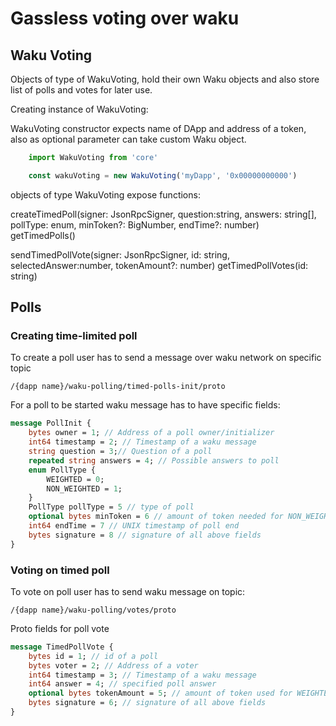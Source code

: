 # Gassless voting over waku

## Waku Voting

Objects of type of WakuVoting, hold their own Waku objects and also store list of polls and votes for later use.

Creating instance of WakuVoting: 

WakuVoting constructor expects name of DApp and address of a token, also as optional parameter can take custom Waku object.

```ts
    import WakuVoting from 'core'

    const wakuVoting = new WakuVoting('myDapp', '0x00000000000')
```

objects of type WakuVoting expose functions:

createTimedPoll(signer: JsonRpcSigner, question:string, answers: string[], pollType: enum, minToken?: BigNumber, endTime?: number)
getTimedPolls()

sendTimedPollVote(signer: JsonRpcSigner, id: string, selectedAnswer:number, tokenAmount?: number)
getTimedPollVotes(id: string)

## Polls

### Creating time-limited poll

To create a poll user has to send a message over waku network on specific topic 

`/{dapp name}/waku-polling/timed-polls-init/proto`

For a poll to be started waku message has to have specific fields:

```proto
message PollInit {
    bytes owner = 1; // Address of a poll owner/initializer
    int64 timestamp = 2; // Timestamp of a waku message
    string question = 3;// Question of a poll
    repeated string answers = 4; // Possible answers to poll
    enum PollType {
        WEIGHTED = 0;
        NON_WEIGHTED = 1;
    }
    PollType pollType = 5 // type of poll
    optional bytes minToken = 6 // amount of token needed for NON_WEIGHTED poll to be able to vote
    int64 endTime = 7 // UNIX timestamp of poll end
    bytes signature = 8 // signature of all above fields
}
```

### Voting on timed poll

To vote on poll user has to send waku message on topic:

`/{dapp name}/waku-polling/votes/proto`

Proto fields for poll vote

```proto
message TimedPollVote {
    bytes id = 1; // id of a poll
    bytes voter = 2; // Address of a voter
    int64 timestamp = 3; // Timestamp of a waku message
    int64 answer = 4; // specified poll answer
    optional bytes tokenAmount = 5; // amount of token used for WEIGHTED voting
    bytes signature = 6; // signature of all above fields
}
```